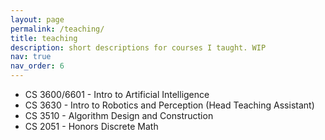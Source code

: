 ```yaml
---
layout: page
permalink: /teaching/
title: teaching
description: short descriptions for courses I taught. WIP
nav: true
nav_order: 6
---
```


- CS 3600/6601 - Intro to Artificial Intelligence
- CS 3630 - Intro to Robotics and Perception (Head Teaching Assistant)
- CS 3510 - Algorithm Design and Construction
- CS 2051 - Honors Discrete Math
